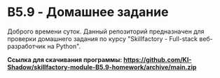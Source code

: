 # B5.9 - Домашнее задание
Доброго времени суток. Данный репозиторий предназначен для проверки домашнего задания по курсу "Skillfactory - Full-stack веб-разработчик на Python".

**Ссылка для скачивания программы: https://github.com/KI-Shadow/skillfactory-module-B5.9-homework/archive/main.zip**
